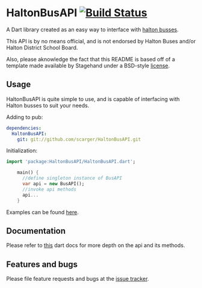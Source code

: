 # HaltonBusAPI [![Build Status](https://travis-ci.org/scarger/HaltonBusAPI.svg?branch=master)](https://travis-ci.org/scarger/HaltonBusAPI)

A Dart library created as an easy way to interface with [halton busses][bus-site].

This API is by no means official, and is not endorsed by Halton Buses and/or
Halton District School Board.

Also, please aknowledge the fact that this README is
based off of a template made available by Stagehand
under a BSD-style [license](https://github.com/dart-lang/stagehand/blob/master/LICENSE).


## Usage

HaltonBusAPI is quite simple to use, and is capable of interfacing with
Halton busses to suit your needs.

Adding to pub:
```yaml
dependencies:
  HaltonBusAPI:
    git: git://github.com/scarger/HaltonBusAPI.git
```


Initialization:
```dart
import 'package:HaltonBusAPI/HaltonBusAPI.dart';

    main() {
      //define singleton instance of BusAPI
      var api = new BusAPI();
      //invoke api methods
      api...
    }
```
Examples can be found [here][examples].

## Documentation
Please refer to [this][docs] dart docs for more depth on the api
and its methods.

## Features and bugs

Please file feature requests and bugs at the [issue tracker][tracker].

[tracker]: https://github.com/scarger/HaltonBusAPI/issues/
[examples]: https://github.com/scarger/HaltonBusAPI/tree/master/example/
[bus-site]: https://haltonbus.ca/
[docs]: https://scarger.github.io/hbapi/